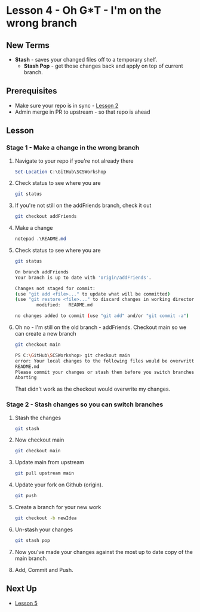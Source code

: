 # Lesson 4 - Oh G*T - I'm on the wrong branch

## New Terms

- **Stash** - saves your changed files off to a temporary shelf.
  - **Stash Pop** - get those changes back and apply on top of current branch.

## Prerequisites

- Make sure your repo is in sync - [Lesson 2](../Lessons/Lesson2.md)
- Admin merge in PR to upstream - so that repo is ahead

## Lesson

### Stage 1 - Make a change in the wrong branch

1. Navigate to your repo if you're not already there

    ``` PowerShell
    Set-Location C:\GitHub\SCSWorkshop
    ```

2. Check status to see where you are

    ```bash
    git status
    ```

3. If you're not still on the addFriends branch, check it out

    ```bash
    git checkout addFriends
    ```

4. Make a change

    ``` PowerShell
    notepad .\README.md
    ```

5. Check status to see where you are

    ```bash
    git status
    ```

    ```bash
    On branch addFriends
    Your branch is up to date with 'origin/addFriends'.

    Changes not staged for commit:
    (use "git add <file>..." to update what will be committed)
    (use "git restore <file>..." to discard changes in working directory)
            modified:   README.md

    no changes added to commit (use "git add" and/or "git commit -a")
    ```

6. Oh no - I'm still on the old branch - addFriends. Checkout main so we can create a new branch

    ```bash
    git checkout main
    ```

    ```bash
    PS C:\GitHub\SCSWorkshop> git checkout main
    error: Your local changes to the following files would be overwritten by checkout:
    README.md
    Please commit your changes or stash them before you switch branches.
    Aborting
    ```

    That didn't work as the checkout would overwrite my changes.

### Stage 2 - Stash changes so you can switch branches

1. Stash the changes

    ```bash
    git stash
    ```

2. Now checkout main

    ```bash
    git checkout main
    ```

3. Update main from upstream

    ```bash
    git pull upstream main
    ```

4. Update your fork on Github (origin).

    ```bash
    git push
    ```

5. Create a branch for your new work

    ```bash
    git checkout -b newIdea
    ```

6. Un-stash your changes

    ```bash
    git stash pop
    ```

7. Now you've made your changes against the most up to date copy of the main branch.
8. Add, Commit and Push.

## Next Up

- [Lesson 5](../Lessons/Lesson5.md)
